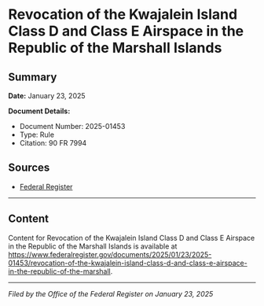 # Revocation of the Kwajalein Island Class D and Class E Airspace in the Republic of the Marshall Islands

## Summary

**Date:** January 23, 2025

**Document Details:**
- Document Number: 2025-01453
- Type: Rule
- Citation: 90 FR 7994

## Sources
- [Federal Register](https://www.federalregister.gov/documents/2025/01/23/2025-01453/revocation-of-the-kwajalein-island-class-d-and-class-e-airspace-in-the-republic-of-the-marshall)

---

## Content

Content for Revocation of the Kwajalein Island Class D and Class E Airspace in the Republic of the Marshall Islands is available at https://www.federalregister.gov/documents/2025/01/23/2025-01453/revocation-of-the-kwajalein-island-class-d-and-class-e-airspace-in-the-republic-of-the-marshall.

---

*Filed by the Office of the Federal Register on January 23, 2025*
